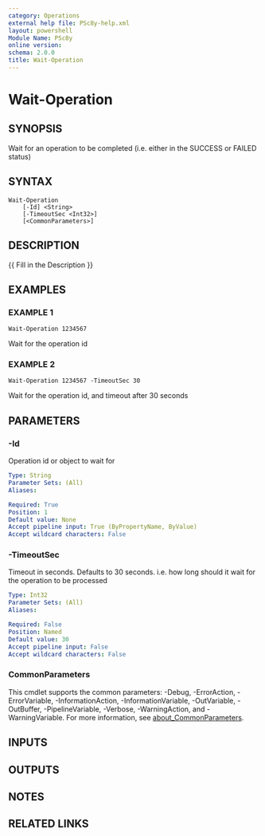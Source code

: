 ```yaml
---
category: Operations
external help file: PSc8y-help.xml
layout: powershell
Module Name: PSc8y
online version:
schema: 2.0.0
title: Wait-Operation
---
```


# Wait-Operation

## SYNOPSIS
Wait for an operation to be completed (i.e.
either in the SUCCESS or FAILED status)

## SYNTAX

```
Wait-Operation
	[-Id] <String>
	[-TimeoutSec <Int32>]
	[<CommonParameters>]
```

## DESCRIPTION
{{ Fill in the Description }}

## EXAMPLES

### EXAMPLE 1
```
Wait-Operation 1234567
```

Wait for the operation id

### EXAMPLE 2
```
Wait-Operation 1234567 -TimeoutSec 30
```

Wait for the operation id, and timeout after 30 seconds

## PARAMETERS

### -Id
Operation id or object to wait for

```yaml
Type: String
Parameter Sets: (All)
Aliases:

Required: True
Position: 1
Default value: None
Accept pipeline input: True (ByPropertyName, ByValue)
Accept wildcard characters: False
```

### -TimeoutSec
Timeout in seconds.
Defaults to 30 seconds.
i.e.
how long should it wait for the operation to be processed

```yaml
Type: Int32
Parameter Sets: (All)
Aliases:

Required: False
Position: Named
Default value: 30
Accept pipeline input: False
Accept wildcard characters: False
```

### CommonParameters
This cmdlet supports the common parameters: -Debug, -ErrorAction, -ErrorVariable, -InformationAction, -InformationVariable, -OutVariable, -OutBuffer, -PipelineVariable, -Verbose, -WarningAction, and -WarningVariable. For more information, see [about_CommonParameters](http://go.microsoft.com/fwlink/?LinkID=113216).

## INPUTS

## OUTPUTS

## NOTES

## RELATED LINKS
